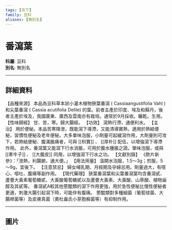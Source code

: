 ```yaml
---
tags: [攻下]
family: 豆科
aliases: [無別名]
---
```


# 番瀉葉

**科屬**: 豆科  
**別名**: 無別名  

---

## 詳細資料
【品種來源】
本品為豆科草本狀小灌木植物狹葉番瀉 (
Cassiaangustifolia Vahl
) 和尖葉番瀉 (
Cassia acutifolia
Delile) 的葉。前者主產於印度、埃及和蘇丹，後者主產於埃及，我國廣東、廣西及雲南亦有栽培。通常於9月採收。曬乾。生用。
【性味歸經】
甘、苦，寒。歸大腸經。
【功效】
瀉熱行滯，通便利水。
【主治】
用於便秘。本品苦寒降泄，既能瀉下導滯，又能清導實熱，適用於熱結便秘，習慣性便秘及老年便秘。大多單味泡服，小劑量可起緩瀉作用，大劑量則可攻下，若熱結便秘、腹滿脹痛者，可與 [[枳實]] 、 [[厚朴]] 配伍，以增強瀉下導滯作用。
此外，番瀉葉又能瀉下行水消脹，可用於腹水腫脹之證。單味泡服，或與 [[牽牛子]] 、 [[大腹皮]] 同用，以增強瀉下行水之功。
【文獻別錄】
《飲片新參》：「泄熱，利腸腑，通大便。」
【用法用量】
溫開水泡服，1.5～3g；煎服，5～9g，宜後下。
【注意禁忌】
婦女哺乳期、月經期及孕婦忌用。劑量過大，有噁心、嘔吐、腹痛等副作用。
【現代藥理】
狹葉番瀉葉和尖葉番瀉葉均含番瀉甙、蘆薈大黃素葡萄糖甙、大黃酸葡萄糖甙以及蘆薈大黃素、大黃酸、山萘酸、植物甾醇及其甙等。
番瀉甙A較其他蒽醌類的瀉下作用更強，用於急性便秘比慢性便秘者更適，刺激大腸引起瀉下時，可能伴有腹痛。
蒽醌類對多種細菌（葡萄球菌、大腸桿菌等）及皮膚真菌（奧杜盎氏小芽胞癬菌等）有抑制作用。

---

## 圖片
